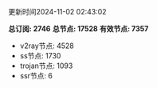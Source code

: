 更新时间2024-11-02 02:43:02

**总订阅: 2746**
**总节点: 17528**
**有效节点: 7357**
- v2ray节点: 4528
- ss节点: 1730
- trojan节点: 1093
- ssr节点: 6
